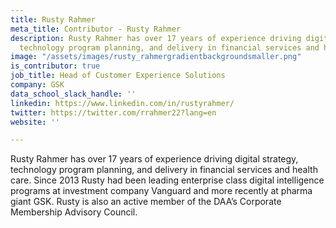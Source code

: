 ```yaml
---
title: Rusty Rahmer
meta_title: Contributor - Rusty Rahmer
description: Rusty Rahmer has over 17 years of experience driving digital strategy,
  technology program planning, and delivery in financial services and health care.
image: "/assets/images/rusty_rahmergradientbackgroundsmaller.png"
is_contributor: true
job_title: Head of Customer Experience Solutions
company: GSK
data_school_slack_handle: ''
linkedin: https://www.linkedin.com/in/rustyrahmer/
twitter: https://twitter.com/rrahmer22?lang=en
website: ''

---
```

Rusty Rahmer has over 17 years of experience driving digital strategy, technology program planning, and delivery in financial services and health care. Since 2013 Rusty had been leading enterprise class digital intelligence programs at investment company Vanguard and more recently at pharma giant GSK. Rusty is also an active member of the DAA’s Corporate Membership Advisory Council.